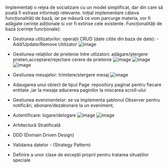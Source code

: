 Implementaţi o reţea de socializare cu un model simplificat, dar din care să poată fi extrase 
informaţii relevante. 
Inițial  implementare câteva funcționalități de bază, iar pe măsură ce vom parcurge materia, vor 
fi adăgate cerințe adiționale si vor fi extinse cele existente. 
Funcționalități de bază (cerințe funcționale):
- Gestiunea utilizatorilor: operații CRUD (date citite din baza de date):
      - Add/Update/Remove Utilizator
  ![image](https://github.com/BiaBiuta/Social-Network/assets/149913268/c14d2a9e-b8f6-4d86-ad8b-a90717d974f6)
- Gestiunea relațiilor de prietenie între utlizatori: adăgare/ștergere prieten,acceptare/rejectare cerere de prietenie
  ![image](https://github.com/BiaBiuta/Social-Network/assets/149913268/74cc957a-547d-4391-9779-4ccb5b96d4f1)
![image](https://github.com/BiaBiuta/Social-Network/assets/149913268/f05db9f6-c2ac-4a37-9cf2-6f7ce2a46887)
![image](https://github.com/BiaBiuta/Social-Network/assets/149913268/ed414094-d9a2-4499-8ca6-484512dd865d)

- Gestiunea mesajelor: trimitere/stergere mesaj
![image](https://github.com/BiaBiuta/Social-Network/assets/149913268/6868de7f-f76f-4a14-b55f-5140f4031df7)
- Adaugarea unui obiect de tipul Page :repository paginat pentru fiecare entitate ,iar la mesaje aducerea paginilor la miscarea scroll-ului
- Gestiunea evenimentelor: se va implementa șablonul Observer pentru notificări, 
abonare/dezabonare la un eveniment; 
- Autentificare: logare/delogare
  ![image](https://github.com/BiaBiuta/Social-Network/assets/149913268/5552d6ec-47c4-4d60-9c99-e212e3b19abb)
  ![image](https://github.com/BiaBiuta/Social-Network/assets/149913268/b4117169-ccbc-4978-85ba-3fbc719c333e)
- Arhitectură Stratificată 
- DDD (Domain Driven Design) 
- Validarea datelor - (Strategy Pattern) 
- Definire a unor  clase de excepții proprii  pentru tratarea situațiilor speciale

